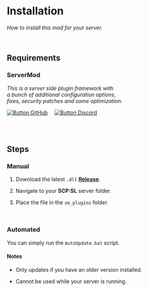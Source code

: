 
# Installation

*How to install this mod for your server.*

<br>

## Requirements

### ServerMod

*This is a server side plugin framework with* <br>
*a bunch of additional configuration options,* <br>
*fixes, security patches and some optimization.*

[![Button GitHub]][GitHub]   
[![Button Discord]][Discord]

<br>
<br>

## Steps

### Manual

1. Download the latest `.dll` **[Release]**.

2. Navigate to your **SCP:SL** server folder.

3. Place the file in the `sm_plugins` folder.

<br>

### Automated

You can simply run the `AutoUpdate.bat` script.

#### Notes

- Only updates if you have an older version installed.

- Cannot be used while your server is running.

<br>


<!----------------------------------------------------------------------------->

[Release]: https://github.com/Rnen/AdminToolbox/releases/latest
[Discord]: https://discord.gg/8nvmMTr
[GitHub]: https://github.com/ServerMod/Smod2


<!-------------------------------[ Buttons ]----------------------------------->

[Button GitHub]: https://img.shields.io/badge/GitHub-171515?style=for-the-badge&logoColor=white&logo=GitHub
[Button Discord]: https://img.shields.io/badge/Discord-5865F2?style=for-the-badge&logoColor=white&logo=Discord
